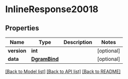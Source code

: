 # InlineResponse20018

## Properties
Name | Type | Description | Notes
------------ | ------------- | ------------- | -------------
**version** | **int** |  | [optional] 
**data** | [**DgramBind**](DgramBind.md) |  | [optional] 

[[Back to Model list]](../README.md#documentation-for-models) [[Back to API list]](../README.md#documentation-for-api-endpoints) [[Back to README]](../README.md)

